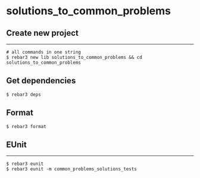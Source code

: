 solutions_to_common_problems
=====

## Create new project

----	
	
	# all commands in one string
	$ rebar3 new lib solutions_to_common_problems && cd solutions_to_common_problems
	
## Get dependencies
	$ rebar3 deps	

## Format
	$ rebar3 format
	
## EUnit
-----
	$ rebar3 eunit
	$ rebar3 eunit -m common_problems_solutions_tests
